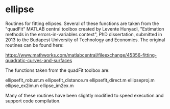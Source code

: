 # ellipse

Routines for fitting ellipses. Several of these functions are taken from the "quadFit" MATLAB central toolbox created by Levente Hunyadi, "Estimation methods in the errors-in-variables context", PhD dissertation, submitted in 2013 to the Budapest University of Technology and Economics. The original routines can be found here:

https://www.mathworks.com/matlabcentral/fileexchange/45356-fitting-quadratic-curves-and-surfaces

The functions taken from the quadFit toolbox are:

ellipsefit_robust.mellipsefit_distance.mellipsefit_direct.mellipseproj.m
ellipse_ex2im.mellipse_im2ex.m

Many of these routines have been slightly modified to speed execution and support code compilation.
